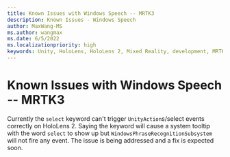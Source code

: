 ```yaml
---
title: Known Issues with Windows Speech -- MRTK3
description: Known Issues - Windows Speech
author: MaxWang-MS
ms.author: wangmax
ms.date: 6/5/2022
ms.localizationpriority: high
keywords: Unity, HoloLens, HoloLens 2, Mixed Reality, development, MRTK3, known issues, windows speech, speech, phrase, phrase recognition, speech recognition, Mixed Reality Toolkit
---
```


# Known Issues with Windows Speech -- MRTK3

Currently the `select` keyword can't trigger `UnityAction`s/select events correctly on HoloLens 2. Saying the keyword will cause a system tooltip with the word `select` to show up but `WindowsPhraseRecognitionSubsystem` will not fire any event. The issue is being addressed and a fix is expected soon.
